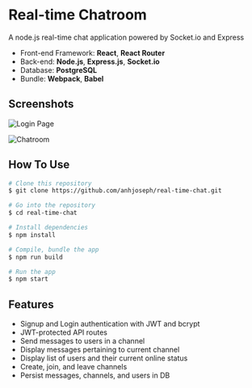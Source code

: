 # Real-time Chatroom
A node.js real-time chat application powered by Socket.io and Express

* Front-end Framework: **React**, **React Router**
* Back-end: **Node.js**, **Express.js**, **Socket.io**
* Database: **PostgreSQL**
* Bundle: **Webpack**, **Babel**

## Screenshots
![Login Page](https://i.imgur.com/rFWH2el.png)

![Chatroom](https://i.imgur.com/rUgZsbg.png)


## How To Use
```bash
# Clone this repository
$ git clone https://github.com/anhjoseph/real-time-chat.git

# Go into the repository
$ cd real-time-chat

# Install dependencies
$ npm install

# Compile, bundle the app
$ npm run build

# Run the app
$ npm start
```

## Features
* Signup and Login authentication with JWT and bcrypt
* JWT-protected API routes
* Send messages to users in a channel
* Display messages pertaining to current channel
* Display list of users and their current online status
* Create, join, and leave channels
* Persist messages, channels, and users in DB
